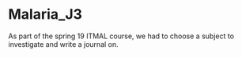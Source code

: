 # Malaria_J3
As part of the spring 19 ITMAL course, we had to choose a subject to investigate and write a journal on. 

